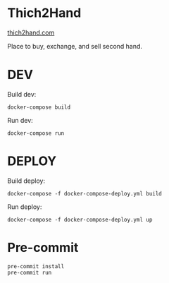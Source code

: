 # Thich2Hand

[thich2hand.com](https://thich2hand.com)

Place to buy, exchange, and sell second hand.

DEV
============================

Build dev:
```shell
docker-compose build
```
Run dev:
```shell
docker-compose run
```

DEPLOY
============================

Build deploy:
```shell
docker-compose -f docker-compose-deploy.yml build
```
Run deploy:
```shell
docker-compose -f docker-compose-deploy.yml up
```


# Pre-commit
```
pre-commit install
pre-commit run
```
